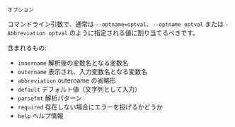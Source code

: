 ```
オプション
```

コマンドライン引数で、通常は `--optname=optval`、`--optname optval` または `-Abbreviation optval` のように指定される値に割り当てるべきです。

含まれるもの:

  * `innername`       解析後の変数名となる変数名
  * `outername`       表示され、入力変数名となる変数名
  * `abbreviation`    outername の省略形
  * `default`         デフォルト値（文字列として入力）
  * `parsefmt`        解析パターン
  * `required`        存在しない場合にエラーを投げるかどうか
  * `help`            ヘルプ情報
